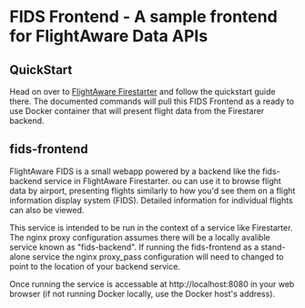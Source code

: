 # FIDS Frontend - A sample frontend for FlightAware Data APIs

## QuickStart
Head on over to [FlightAware Firestarter](https://github.com/flightaware/firestarter) and follow the quickstart guide there. The documented commands will pull this FIDS Frontend as a ready to use Docker container that will present flight data from the Firestarer backend.

## fids-frontend
FlightAware FIDS is a small webapp powered by a backend like the fids-backend service in FlightAware Firestarter. ou can use it to browse flight data by airport, presenting flights similarly to how you'd see them on a flight information display system (FIDS). Detailed information for individual flights can also be viewed.

This service is intended to be run in the context of a service like Firestarter. The nginx proxy configuration assumes there will be a locally avalible service known as "fids-backend". If running the fids-frontend as a stand-alone service the nginx proxy_pass configuration will need to changed to point to the location of your backend service.

Once running the service is accessable at http://localhost:8080 in your web browser (if not running Docker locally, use the Docker host's address).